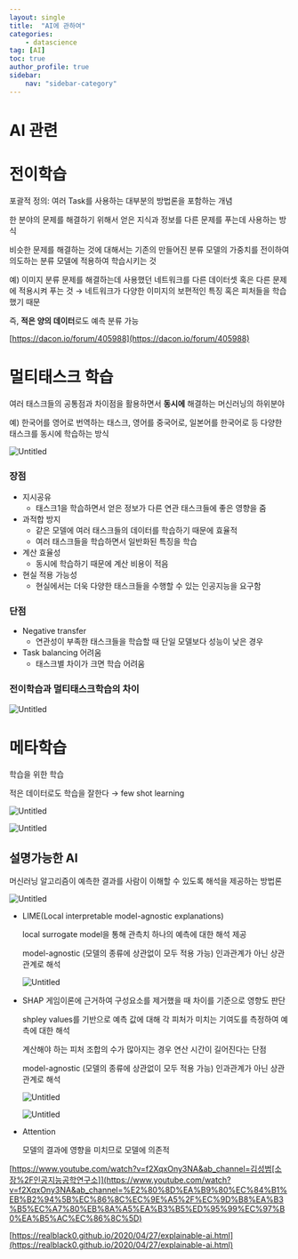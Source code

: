 ```yaml
---
layout: single
title:  "AI에 관하여"
categories: 
    - datascience
tag: [AI]
toc: true
author_profile: true
sidebar:
    nav: "sidebar-category"
---
```


# AI 관련

# 전이학습

포괄적 정의: 여러 Task를 사용하는 대부분의 방법론을 포함하는 개념

한 분야의 문제를 해결하기 위해서 얻은 지식과 정보를 다른 문제를 푸는데 사용하는 방식

비슷한 문제를 해결하는 것에 대해서는 기존의 만들어진 분류 모델의 가중치를 전이하여 의도하는 분류 모델에 적용하여 학습시키는 것

예) 이미지 분류 문제를 해결하는데 사용했던 네트워크를 다른 데이터셋 혹은 다른 문제에 적용시켜 푸는 것 → 네트워크가 다양한 이미지의 보편적인 특징 혹은 피처들을 학습했기 때문

즉, **적은 양의 데이터**로도 예측 분류 가능

[https://dacon.io/forum/405988](https://dacon.io/forum/405988)

# 멀티태스크 학습

여러 태스크들의 공통점과 차이점을 활용하면서 **동시에** 해결하는 머신러닝의 하위분야

예) 한국어를 영어로 번역하는 태스크, 영어를 중국어로, 일본어를 한국어로 등 다양한 태스크를 동시에 학습하는 방식

![Untitled](AI%20%E1%84%80%E1%85%AA%E1%86%AB%E1%84%85%E1%85%A7%E1%86%AB%20185cf74319d04e4dbf63d3bf8cd6a57e/Untitled.png)

### 장점

- 지시공유
    - 태스크1을 학습하면서 얻은 정보가 다른 연관 태스크들에 좋은 영향을 줌
- 과적합 방지
    - 같은 모델에 여러 태스크들의 데이터를 학습하기 때문에 효율적
    - 여러 태스크들을 학습하면서 일반화된 특징을 학습
- 계산 효율성
    - 동시에 학습하기 때문에 계산 비용이 적음
- 현실 적용 가능성
    - 현실에서는 더욱 다양한 태스크들을 수행할 수 있는 인공지능을 요구함

### 단점

- Negative transfer
    - 연관성이 부족한 태스크들을 학습할 때 단일 모델보다 성능이 낮은 경우
- Task balancing 어려움
    - 태스크별 차이가 크면 학습 어려움

### 전이학습과 멀티태스크학습의 차이

![Untitled](AI%20%E1%84%80%E1%85%AA%E1%86%AB%E1%84%85%E1%85%A7%E1%86%AB%20185cf74319d04e4dbf63d3bf8cd6a57e/Untitled%201.png)

# 메타학습

학습을 위한 학습

적은 데이터로도 학습을 잘한다 → few shot learning

![Untitled](AI%20%E1%84%80%E1%85%AA%E1%86%AB%E1%84%85%E1%85%A7%E1%86%AB%20185cf74319d04e4dbf63d3bf8cd6a57e/Untitled%202.png)

![Untitled](AI%20%E1%84%80%E1%85%AA%E1%86%AB%E1%84%85%E1%85%A7%E1%86%AB%20185cf74319d04e4dbf63d3bf8cd6a57e/Untitled%203.png)

## 설명가능한 AI

머신러닝 알고리즘이 예측한 결과를 사람이 이해할 수 있도록 해석을 제공하는 방법론

![Untitled](AI%20%E1%84%80%E1%85%AA%E1%86%AB%E1%84%85%E1%85%A7%E1%86%AB%20185cf74319d04e4dbf63d3bf8cd6a57e/Untitled%204.png)

- LIME(Local interpretable model-agnostic explanations)
    
    local surrogate model을 통해 관측치 하나의 예측에 대한 해석 제공
    
    model-agnostic (모델의 종류에 상관없이 모두 적용 가능)
    인과관계가 아닌 상관관계로 해석
    
    ![Untitled](AI%20%E1%84%80%E1%85%AA%E1%86%AB%E1%84%85%E1%85%A7%E1%86%AB%20185cf74319d04e4dbf63d3bf8cd6a57e/Untitled%205.png)
    
- SHAP
게임이론에 근거하여 구성요소를 제거했을 때 차이를 기준으로 영향도 판단
    
    shpley values를 기반으로 예측 값에 대해 각 피처가 미치는 기여도를 측정하여 예측에 대한 해석
    
    계산해야 하는 피처 조합의 수가 많아지는 경우 연산 시간이 길어진다는 단점
    
    model-agnostic (모델의 종류에 상관없이 모두 적용 가능)
    인과관계가 아닌 상관관계로 해석
    
    ![Untitled](AI%20%E1%84%80%E1%85%AA%E1%86%AB%E1%84%85%E1%85%A7%E1%86%AB%20185cf74319d04e4dbf63d3bf8cd6a57e/Untitled%206.png)
    
    ![Untitled](AI%20%E1%84%80%E1%85%AA%E1%86%AB%E1%84%85%E1%85%A7%E1%86%AB%20185cf74319d04e4dbf63d3bf8cd6a57e/Untitled%207.png)
    
- Attention
    
    모델의 결과에 영향을 미치므로 모델에 의존적
    

[https://www.youtube.com/watch?v=f2XqxOny3NA&ab_channel=‍김성범[소장%2F인공지능공학연구소]](https://www.youtube.com/watch?v=f2XqxOny3NA&ab_channel=%E2%80%8D%EA%B9%80%EC%84%B1%EB%B2%94%5B%EC%86%8C%EC%9E%A5%2F%EC%9D%B8%EA%B3%B5%EC%A7%80%EB%8A%A5%EA%B3%B5%ED%95%99%EC%97%B0%EA%B5%AC%EC%86%8C%5D)

[https://realblack0.github.io/2020/04/27/explainable-ai.html](https://realblack0.github.io/2020/04/27/explainable-ai.html)
